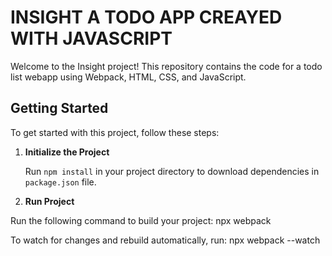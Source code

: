 # INSIGHT A TODO APP CREAYED WITH JAVASCRIPT

Welcome to the Insight project! This repository contains the code for a  todo list webapp using Webpack, HTML, CSS, and JavaScript.


## Getting Started

To get started with this project, follow these steps:

1. **Initialize the Project**

   Run `npm install` in your project directory to download dependencies in `package.json` file.

2. **Run Project**
   
Run the following command to build your project:
npx webpack

To watch for changes and rebuild automatically, run:
npx webpack --watch

